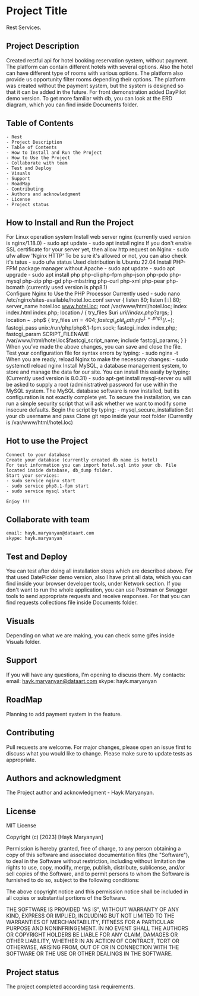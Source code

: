 # Project Title

Rest Services.

## Project Description

Created restful api for hotel booking reservation system, without payment. The platform can contain different hotels with several options. Also the hotel can have different type of rooms with various options. The platform also provide us opportunity filter rooms depending their options. The platform was created without the payment system, but the system is designed so that it can be added in the future. For front demonstration added DayPilot demo version.
To get more familiar with db, you can look at the ERD diagram, which you can find inside Documents folder.

## Table of Contents

    - Rest
    - Project Description
    - Table of Contents
    - How to Install and Run the Project
    - How to Use the Project
    - Collaborate with team    
    - Test and Deploy
    - Visuals
    - Support
    - RoadMap
    - Contributing
    - Authors and acknowledgment
    - License
    - Project status

## How to Install and Run the Project

For Linux operation system
    Install web server nginx (currently used version is nginx/1.18.0) 
    - sudo apt update
    - sudo apt install nginx
    If you don't enable SSL certificate for your server yet, then allow http request on Nginx
    - sudo ufw allow 'Nginx HTTP'
    To be sure it's allowed or not, you can also check it's tatus
    - sudo ufw status
    Used distribution is Ubuntu 22.04
    Install PHP-FPM package manager without Apache
    - sudo apt update
    - sudo apt upgrade
    - sudo apt install php php-cli php-fpm php-json php-pdo php-mysql php-zip php-gd  php-mbstring php-curl php-xml php-pear php-bcmath
    (currently used version is php8.1)    
    Configure Nginx to Use the PHP Processor
    Currently used
    - sudo nano /etc/nginx/sites-available/hotel.loc.conf
                server {
                    listen 80;
                    listen [::]:80;
                    server_name hotel.loc www.hotel.loc;
                    root /var/www/html/hotel.loc;
                    index index.html index.php;
                    location / {
                        try_files $uri $uri/ /index.php?$args;
                    }
                    location ~ .php$ {
                        try_files $uri =404;
                        fastcgi_split_path_info ^(.+.php)(/.+)$;
                        fastcgi_pass unix:/run/php/php8.1-fpm.sock;
                        fastcgi_index index.php;
                        fastcgi_param  SCRIPT_FILENAME  /var/www/html/hotel.loc$fastcgi_script_name;
                        include fastcgi_params;
                    }
                }
    When you’ve made the above changes, you can save and close the file.
    Test your configuration file for syntax errors by typing:
    - sudo nginx -t
    When you are ready, reload Nginx to make the necessary changes:
    - sudo systemctl reload nginx
    Install MySQL, a database management system, to store and manage the data for our site.
    You can install this easily by typing: (Currently used version is 8.0.31)
    - sudo apt-get install mysql-server
    ou will be asked to supply a root (administrative) password for use within the MySQL system.
    The MySQL database software is now installed, but its configuration is not exactly complete yet.
    To secure the installation, we can run a simple security script that will ask whether we want to modify some insecure defaults. Begin the script by typing:
    - mysql_secure_installation
    Set your db username and pass
    Clone git repo inside your root folder (Currently is /var/www/html/hotel.loc)
    
## Hot to use the Project    

    Connect to your database
    Create your database (currently created db name is hotel)
    For test information you can import hotel.sql into your db. File located inside database, db_dump folder.
    Start your services:
    - sudo service nginx start
    - sudo service php8.1-fpm start
    - sudo service mysql start

    Enjoy !!!

## Collaborate with team

    email: hayk.maryanyan@dataart.com
    skype: hayk.maryanyan


## Test and Deploy

You can test after doing all installation steps which are described above. For that used DatePicker demo version, also I have print all data, which you can find inside your browser developer tools, under Network section. If you don't want to run the whole application, you can use Postman or Swagger tools to send appropriate requests and receive responses. 
For that you can find requests collections file inside Documents folder.

## Visuals

Depending on what we are making, you can check some gifes inside Visuals folder.

## Support
If you will have any questions, I'm opening to discuss them.
My contacts:
email: hayk.maryanyan@dataart.com
skype: hayk.maryanyan

## RoadMap
Planning to add payment system in the feature.

## Contributing

Pull requests are welcome. For major changes, please open an issue first
to discuss what you would like to change.
Please make sure to update tests as appropriate.

## Authors and acknowledgment
The Project author and acknowledgment - Hayk Maryanyan.

## License
MIT License

Copyright (c) [2023] [Hayk Maryanyan]

Permission is hereby granted, free of charge, to any person obtaining a copy
of this software and associated documentation files (the "Software"), to deal
in the Software without restriction, including without limitation the rights
to use, copy, modify, merge, publish, distribute, sublicense, and/or sell
copies of the Software, and to permit persons to whom the Software is
furnished to do so, subject to the following conditions:

The above copyright notice and this permission notice shall be included in all
copies or substantial portions of the Software.

THE SOFTWARE IS PROVIDED "AS IS", WITHOUT WARRANTY OF ANY KIND, EXPRESS OR
IMPLIED, INCLUDING BUT NOT LIMITED TO THE WARRANTIES OF MERCHANTABILITY,
FITNESS FOR A PARTICULAR PURPOSE AND NONINFRINGEMENT. IN NO EVENT SHALL THE
AUTHORS OR COPYRIGHT HOLDERS BE LIABLE FOR ANY CLAIM, DAMAGES OR OTHER
LIABILITY, WHETHER IN AN ACTION OF CONTRACT, TORT OR OTHERWISE, ARISING FROM,
OUT OF OR IN CONNECTION WITH THE SOFTWARE OR THE USE OR OTHER DEALINGS IN THE
SOFTWARE.

## Project status

The project completed according task requirements.
